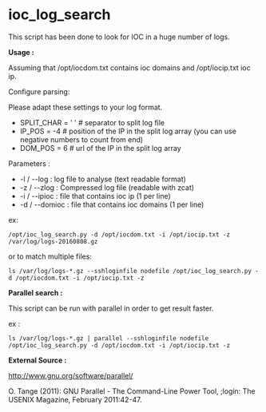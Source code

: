 # ioc_log_search

This script has been done to look for IOC in a huge number of logs.

**Usage :**

Assuming that /opt/iocdom.txt contains ioc domains and /opt/iocip.txt ioc ip.

Configure parsing:

Please adapt these settings to your log format.

- SPLIT_CHAR = ' ' # separator to split log file
- IP_POS = -4 # position of the IP in the split log array (you can use negative numbers to count from end)
- DOM_POS = 6 # url of the IP in the split log array

Parameters : 

- -l / --log : log file to analyse (text readable format)
- -z / --zlog : Compressed log file (readable with zcat)
- -i / --ipioc : file that contains ioc ip (1 per line)
- -d / --domioc : file that contains ioc domains (1 per line)

ex:

```
/opt/ioc_log_search.py -d /opt/iocdom.txt -i /opt/iocip.txt -z /var/log/logs-20160808.gz
```

or to match multiple files:

```
ls /var/log/logs-*.gz --sshloginfile nodefile /opt/ioc_log_search.py -d /opt/iocdom.txt -i /opt/iocip.txt -z
```

**Parallel search :**

This script can be run with parallel in order to get result faster.

ex : 
```
ls /var/log/logs-*.gz | parallel --sshloginfile nodefile /opt/ioc_log_search.py -d /opt/iocdom.txt -i /opt/iocip.txt -z
```

**External Source :**

http://www.gnu.org/software/parallel/

O. Tange (2011): GNU Parallel - The Command-Line Power Tool,
;login: The USENIX Magazine, February 2011:42-47.

